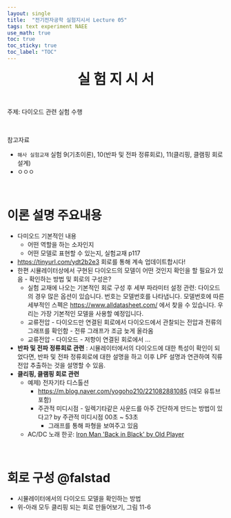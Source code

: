 ```yaml
---
layout: single
title:  "전기전자공학 실험지시서 Lecture 05"
tags: text experiment NAEE
use_math: true
toc: true
toc_sticky: true
toc_label: "TOC"
---
```


<center>  <font size="6"> <strong>실 험 지 시 서</strong> </font> </center>

<p>&nbsp;</p>

주제: 다이오드 관련 실험 수행

<p>&nbsp;</p>

참고자료
- `해사 실험교재` 실험 9(기초이론), 10(반파 및 전파 정류회로), 11(클리핑, 클램핑 회로 설계)
- ㅇㅇㅇ

<p>&nbsp;</p>

# 이론 설명 주요내용
- 다미오드 기본적인 내용
  - 어떤 역할을 하는 소자인지
  - 어떤 모델로 표현할 수 있는지, 실험교재 p117
- https://tinyurl.com/ydt2b2e3 회로를 통해 계속 업데이트합시다!
- 한편 시뮬레이터상에서 구현된 다이오드의 모델이 어떤 것인지 확인을 할 필요가 있음 - 확인하는 방법 및 회로의 구성은?
  - 실험 교재에 나오는 기본적인 회로 구성 후 세부 파라미터 설정 관련: 다이오드의 경우 많은 옵션이 있습니다. 번호는 모델번호를 나타냅니다. 모델번호에 따른 세부적인 스펙은 https://www.alldatasheet.com/ 에서 찾을 수 있습니다. 우리는 가장 기본적인 모델을 사용할 예정입니다.
  - 교류전압 - 다이오드만 연결된 회로에서 다이오드에서 관찰되는 전압과 전류의 그래프를 확인함 - 전류 그래프가 조금 늦게 올라옴
  - 교류전압 - 다이오드 - 저항이 연결된 회로에서 ...
- **반파 및 전파 정류회로 관련** : 시뮬레이터에서의 다이오드에 대한 특성이 확인이 되었다면, 반파 및 전파 정류회로에 대한 설명을 하고 이후 LPF 설명과 연관하여 직류전압 추출하는 것을 설명할 수 있음.
- **클리핑, 클램핑 회로 관련**
  - 예제) 전자기타 디스톨션
    - https://m.blog.naver.com/yogoho210/221082881085 (데모 유튜브 포함)
    - 주관적 미디시점 - 일렉기타같은 사운드를 아주 간단하게 만드는 방법이 있다고? by 주관적 미디시점 00초 ~ 53초
      - 그래프를 통해 파형을 보여주고 있음
  - AC/DC 노래 한곳: [Iron Man 'Back in Black' by Old Player](https://www.youtube.com/watch?v=AW3-SuBZRt0)

<p>&nbsp;</p>

# 회로 구성 @falstad
- 시뮬레이터에서의 다이오드 모델을 확인하는 방법
- 위-아래 모두 클리핑 되는 회로 만들어보기, 그림 11-6